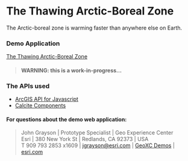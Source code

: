 # The Thawing Arctic-Boreal Zone

The Arctic-boreal zone is warming faster than anywhere else on Earth. 

### Demo Application
[The Thawing Arctic-Boreal Zone](https://geoxc-apps.bd.esri.com/Woodwell/ArcticThaw2/index.html)
> #### WARNING: this is a work-in-progress...

### The APIs used
 - [ArcGIS API for Javascript](https://developers.arcgis.com/javascript/latest/api-reference/)
 - [Calcite Components](https://developers.arcgis.com/calcite-design-system/components/)

#### For questions about the demo web application:
> John Grayson | Prototype Specialist | Geo Experience Center\
> Esri | 380 New York St | Redlands, CA 92373 | USA\
> T 909 793 2853 x1609 | [jgrayson@esri.com](mailto:jgrayson@esri.com) | [GeoXC Demos](https://www.esriurl.com/GeoXCDemos) | [esri.com](https://www.esri.com)
